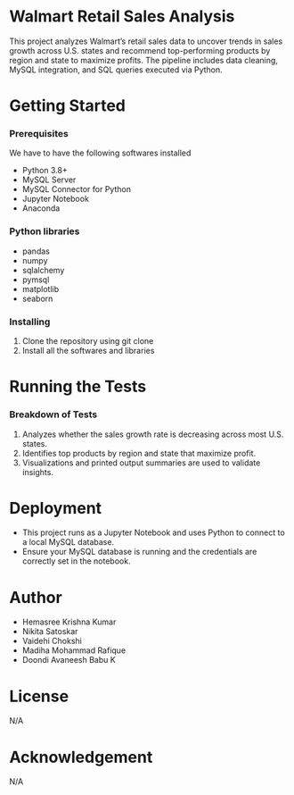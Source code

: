# Walmart Retail Sales Analysis
This project analyzes Walmart’s retail sales data to uncover trends in sales growth across U.S. states and recommend top-performing products by region and state to maximize profits. The pipeline includes data cleaning, MySQL integration, and SQL queries executed via Python.
# Getting Started

### Prerequisites

We have to have the following softwares installed
- Python 3.8+
- MySQL Server
- MySQL Connector for Python
- Jupyter Notebook
- Anaconda

### Python libraries
- pandas
- numpy
- sqlalchemy
- pymsql
- matplotlib
- seaborn

### Installing
1. Clone the repository using git clone
2. Install all the softwares and libraries

# Running the Tests

### Breakdown of Tests
1. Analyzes whether the sales growth rate is decreasing across most U.S. states.
2. Identifies top products by region and state that maximize profit.
3. Visualizations and printed output summaries are used to validate insights.

# Deployment
- This project runs as a Jupyter Notebook and uses Python to connect to a local MySQL database.
- Ensure your MySQL database is running and the credentials are correctly set in the notebook.

# Author
- Hemasree Krishna Kumar
- Nikita Satoskar
- Vaidehi Chokshi
- Madiha Mohammad Rafique 
- Doondi Avaneesh Babu K

# License
N/A

# Acknowledgement
N/A
